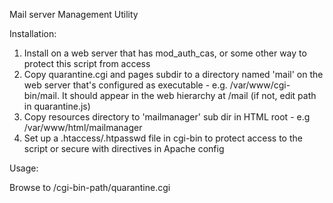 Mail server Management Utility

Installation:

 1. Install on a web server that has mod_auth_cas, or some other way to protect this script from access
 2. Copy quarantine.cgi and pages subdir to a directory named 'mail'  on the web server that's configured as executable - e.g. /var/www/cgi-bin/mail. It should appear in the web hierarchy at /mail (if not, edit path in quarantine.js)
 3. Copy resources directory to 'mailmanager' sub dir in HTML root - e.g /var/www/html/mailmanager
 4. Set up a .htaccess/.htpasswd file in cgi-bin to protect access to the script or secure with directives in Apache config

Usage:

Browse to <server>/cgi-bin-path/quarantine.cgi

